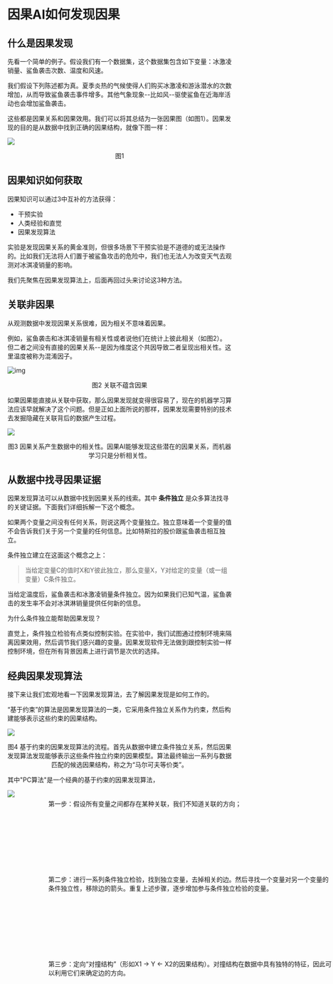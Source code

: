 # 因果AI如何发现因果

## 什么是因果发现

先看一个简单的例子。假设我们有一个数据集，这个数据集包含如下变量：冰激凌销量、鲨鱼袭击次数、温度和风速。

我们假设下列陈述都为真。夏季炎热的气候使得人们购买冰激凌和游泳潜水的次数增加，从而导致鲨鱼袭击事件增多。其他气象现象--比如风--驱使鲨鱼在近海岸活动也会增加鲨鱼袭击。

这些都是因果关系和因果效用。我们可以将其总结为一张因果图（如图1）。因果发现的目的是从数据中找到正确的因果结构，就像下图一样：

![](_media\how_can_ai_discover_cause_and_effect_p1.png)

<center>图1</center>

## 因果知识如何获取

因果知识可以通过3中互补的方法获得：

* 干预实验
* 人类经验和直觉
* 因果发现算法

实验是发现因果关系的黄金准则，但很多场景下干预实验是不道德的或无法操作的。比如我们无法将人们置于被鲨鱼攻击的危险中，我们也无法人为改变天气去观测对冰淇凌销量的影响。

我们先聚焦在因果发现算法上，后面再回过头来讨论这3种方法。

## 关联非因果

从观测数据中发现因果关系很难，因为相关不意味着因果。

例如，鲨鱼袭击和冰淇凌销量有相关性或者说他们在统计上彼此相关（如图2）。但二者之间没有直接的因果关系--是因为维度这个共因导致二者呈现出相关性。这里温度被称为混淆因子。

![img](C:\Users\plan\GitHub\bcoz\docs\_media\Screenshot-2021-12-15-at-14.18.50-1024x481.webp)

<center>图2 关联不蕴含因果</center>

如果因果能直接从关联中获取，那么因果发现就变得很容易了，现在的机器学习算法应该早就解决了这个问题。但是正如上面所说的那样，因果发现需要特别的技术去发掘隐藏在关联背后的数据产生过程。

![](_media\how_can_ai_discover_cause_and_effect_p3.png)

<center>图3 因果关系产生数据中的相关性。因果AI能够发现这些潜在的因果关系，而机器学习只是分析相关性。</center>

## 从数据中找寻因果证据

因果发现算法可以从数据中找到因果关系的线索。其中 **条件独立** 是众多算法找寻的关键证据。下面我们详细拆解一下这个概念。

如果两个变量之间没有任何关系，则说这两个变量独立。独立意味着一个变量的值不会告诉我们关于另一个变量的任何信息。比如特斯拉的股价跟鲨鱼袭击相互独立。

条件独立建立在这面这个概念之上：

> 当给定变量C的值时X和Y彼此独立，那么变量X，Y对给定的变量（或一组变量）C条件独立。

当给定温度后，鲨鱼袭击和冰激凌销量条件独立。因为如果我们已知气温，鲨鱼袭击的发生率不会对冰淇淋销量提供任何新的信息。

为什么条件独立能帮助因果发现？

直觉上，条件独立检验有点类似控制实验。在实验中，我们试图通过控制环境来隔离因果效用，然后调节我们感兴趣的变量。因果发现软件无法做到跟控制实验一样控制环境，但在所有背景因素上进行调节是次优的选择。

## 经典因果发现算法

接下来让我们宏观地看一下因果发现算法，去了解因果发现是如何工作的。

“基于约束”的算法是因果发现算法的一类，它采用条件独立关系作为约束，然后构建能够表示这些约束的因果结构。

![](_media\how_can_ai_discover_cause_and_effect_p4.png)

<center>图4 基于约束的因果发现算法的流程。首先从数据中建立条件独立关系，然后因果发现算法发现能够表示这些条件独立约束的因果模型。算法最终输出一系列与数据匹配的候选因果结构，称之为“马尔可夫等价类”。</center>

其中"PC算法"是一个经典的基于约束的因果发现算法，

<div>
    <div style="width:300px;height:100%;display:inline-block;">
        <img src="_media\how_can_ai_discover_cause_and_effect_p5.png"
    </div>
    <div style="position: absolute; left:320px; height:100%;display:inline-block;">
        <p style="margin-top: 20px;">
            第一步：假设所有变量之间都存在某种关联，我们不知道关联的方向；
        </p>
        <p style="margin-top: 150px;">
            第二步：进行一系列条件独立检验，找到独立变量，去掉相关的边。然后寻找一个变量对另一个变量的条件独立性，移除边的箭头。重复上述步骤，逐步增加参与条件独立检验的变量。
        </p>
        <p style="margin-top: 150px;">
            第三步：定向“对撞结构”（形如X1 → Y ← X2的因果结构）。对撞结构在数据中具有独特的特征，因此可以利用它们来确定边的方向。
        </p>
    </div>
</div>

<center>图5 PC算法分解</center>

## 应用因果发现的挑战

因果发现算法（例如PC算法）是人工智能在概念上超越传统机器学习的巨大飞跃。但不幸的是，传统算法在实际应用中存在局限性。

### 假设过强

许多流行的因果发现算法在大多数用例中都会做出过强的假设。例如，PC算法假设数据之外没有混杂因子，这通常是错误的，可能会带来不准确的因果模型。

![](_media\how_can_ai_discover_cause_and_effect_p6.png)

<center>图6 某些标准算法假设不存在未观测的混杂因子。但现实中往往存在未观测的混杂因子。例如季节（数据中没有）是温度和风速的共因。</center>

### 计算量大

因果发现算法需要大量计算。例如，随着数据越来越大，PC需要运行的条件独立检验数量会急剧增大。经典的“基于分数”算法是另一种直接搜索可能的因果结构空间的核心方法，但也存在效率低下的问题。这使得大多数因果发现算法在解决实际问题时都显得太慢了。

### 模型漂移

我们研究发现，因果发现算法不能保证有稳定的模型输出。例如我们发现在基于分数的算法上，修改数据的单位会带来完全不同的因果模型输出。这显然不合理，因果模型不应该因为温度数据是用摄氏度表示还是华氏度表示而不同。

### 选择困难

对于任何给定的应用，都有大量的因果发现算法可供选择。有些算法比其他算法更适合某些用例。如何选择正确的算法需要大量专业知识和经验。

## 如何更进一步

## 因果发现的好处